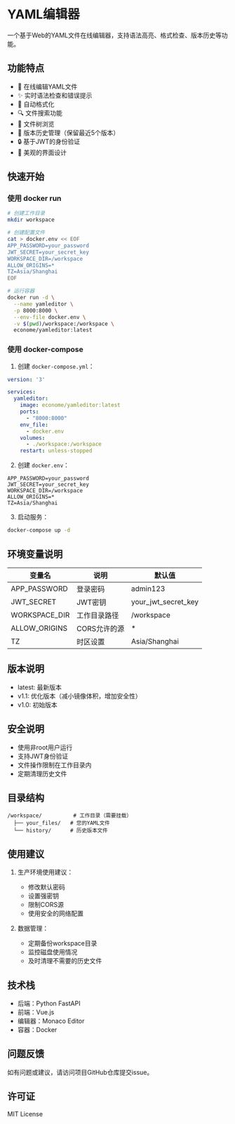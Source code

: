 # YAML编辑器

一个基于Web的YAML文件在线编辑器，支持语法高亮、格式检查、版本历史等功能。

## 功能特点

- 🚀 在线编辑YAML文件
- ✨ 实时语法检查和错误提示
- 📝 自动格式化
- 🔍 文件搜索功能
- 📂 文件树浏览
- 📜 版本历史管理（保留最近5个版本）
- 🔒 基于JWT的身份验证
- 🎨 美观的界面设计

## 快速开始

### 使用 docker run

```bash
# 创建工作目录
mkdir workspace

# 创建配置文件
cat > docker.env << EOF
APP_PASSWORD=your_password
JWT_SECRET=your_secret_key
WORKSPACE_DIR=/workspace
ALLOW_ORIGINS=*
TZ=Asia/Shanghai
EOF

# 运行容器
docker run -d \
  --name yamleditor \
  -p 8000:8000 \
  --env-file docker.env \
  -v $(pwd)/workspace:/workspace \
  econome/yamleditor:latest
```

### 使用 docker-compose

1. 创建 `docker-compose.yml`：

```yaml
version: '3'

services:
  yamleditor:
    image: econome/yamleditor:latest
    ports:
      - "8000:8000"
    env_file:
      - docker.env
    volumes:
      - ./workspace:/workspace
    restart: unless-stopped
```

2. 创建 `docker.env`：

```env
APP_PASSWORD=your_password
JWT_SECRET=your_secret_key
WORKSPACE_DIR=/workspace
ALLOW_ORIGINS=*
TZ=Asia/Shanghai
```

3. 启动服务：

```bash
docker-compose up -d
```

## 环境变量说明

| 变量名 | 说明 | 默认值 |
|--------|------|--------|
| APP_PASSWORD | 登录密码 | admin123 |
| JWT_SECRET | JWT密钥 | your_jwt_secret_key |
| WORKSPACE_DIR | 工作目录路径 | /workspace |
| ALLOW_ORIGINS | CORS允许的源 | * |
| TZ | 时区设置 | Asia/Shanghai |

## 版本说明

- latest: 最新版本
- v1.1: 优化版本（减小镜像体积，增加安全性）
- v1.0: 初始版本

## 安全说明

- 使用非root用户运行
- 支持JWT身份验证
- 文件操作限制在工作目录内
- 定期清理历史文件

## 目录结构

```
/workspace/          # 工作目录（需要挂载）
  ├── your_files/   # 您的YAML文件
  └── history/      # 历史版本文件
```

## 使用建议

1. 生产环境使用建议：
   - 修改默认密码
   - 设置强密钥
   - 限制CORS源
   - 使用安全的网络配置

2. 数据管理：
   - 定期备份workspace目录
   - 监控磁盘使用情况
   - 及时清理不需要的历史文件

## 技术栈

- 后端：Python FastAPI
- 前端：Vue.js
- 编辑器：Monaco Editor
- 容器：Docker

## 问题反馈

如有问题或建议，请访问项目GitHub仓库提交issue。

## 许可证

MIT License 